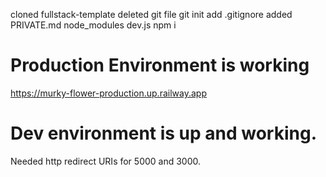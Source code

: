 cloned fullstack-template
deleted git file
git init
add .gitignore
  added PRIVATE.md 
  node_modules
  dev.js
npm i

# Production Environment is working
https://murky-flower-production.up.railway.app

# Dev environment is up and working.
Needed http redirect URIs for 5000 and 3000.